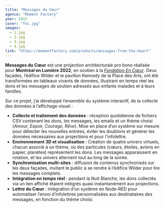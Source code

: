 ```yaml
---
title: "Messages du Cœur"
agence: "Moment Factory"
year: 2022
cover: "fec.jpg"
images:
  - 1.jpg
  - 2.jpg
  - 3.jpg
  - 4.jpg
link: "https://momentfactory.com/products/messages-from-the-heart"
---
```


**Messages du Cœur** est une projection architecturale pro bono réalisée pour **Montréal en Lumière 2022**, en soutien à la [_Fondation En Cœur_](https://en-coeur.org/). Deux façades, l’édifice Wilder et le pavillon Kennedy de la Place des Arts, ont été transformées en tableaux vivants de données, illustrant en temps réel les dons et les messages de soutien adressés aux enfants malades et à leurs familles.

Sur ce projet, j’ai développé l’ensemble du système interactif, de la collecte des données à l’affichage visuel :

- **Collecte et traitement des données** : réception quotidienne de fichiers CSV contenant les dons, les messages, les emails et un thème choisi (_Amour, Espoir, Courage, Rêve_). Mise en place d’un système sur mesure pour détecter les nouvelles entrées, éviter les doublons et générer les données nécessaires aux projections et pour l'infolettre.
- **Environnement 3D et visualisation** : Création de quatre univers virtuels, chacun associé à un thème, où des particules (cœurs, étoiles, avions en papier, planètes) représentent les dons. Les messages apparaissent en rotation, et les univers alternent tout au long de la soirée.
- **Synchronisation multi-sites** : diffusion de contenus synchronisés sur les deux façades, invitant le public à se rendre à l’édifice Wilder pour lire les messages complets.
- **Intégration en temps réel** : pendant la Nuit Blanche, les dons collectés via un lien affiché étaient intégrés quasi instantanément aux projections.
- **Lettre du Cœur** : intégration d’un système en Node-RED pour automatiser l’envoi d’infolettres personnalisées aux destinataires des messages, en fonction du thème choisi.
